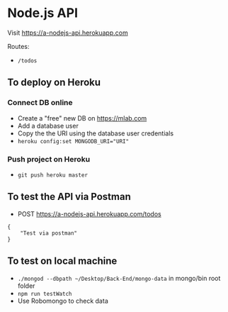 # Node.js API

Visit https://a-nodejs-api.herokuapp.com

Routes:
- ```/todos```

## To deploy on Heroku

### Connect DB online
- Create a "free" new DB on https://mlab.com
- Add a database user
- Copy the the URI using the database user credentials
- ```heroku config:set MONGODB_URI="URI"```

### Push project on Heroku
- ```git push heroku master```

## To test the API via Postman
- POST https://a-nodejs-api.herokuapp.com/todos
```
{
    "Test via postman"
}
```
## To test on local machine
- ```./mongod --dbpath ~/Desktop/Back-End/mongo-data``` in mongo/bin root folder
- ```npm run testWatch```
- Use Robomongo to check data
